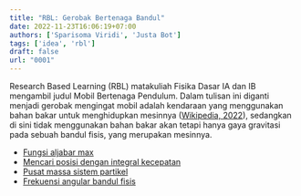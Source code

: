 ```yaml
---
title: "RBL: Gerobak Bertenaga Bandul"
date: 2022-11-23T16:06:19+07:00
authors: ['Sparisoma Viridi', 'Justa Bot']
tags: ['idea', 'rbl']
draft: false
url: "0001"
---
```


Research Based Learning (RBL) matakuliah Fisika Dasar IA dan IB mengambil judul Mobil Bertenaga Pendulum. Dalam tulisan ini diganti menjadi gerobak mengingat mobil adalah kendaraan yang menggunakan bahan bakar untuk menghidupkan mesinnya ([Wikipedia, 2022](https://id.wikipedia.org/w/index.php?oldid=22016392)), sedangkan di sini tidak menggunakan bahan bakar akan tetapi hanya gaya gravitasi pada sebuah bandul fisis, yang merupakan mesinnya.

+ [Fungsi aljabar max](/0005)
+ [Mencari posisi dengan integral kecepatan](/0004)
+ [Pusat massa sistem partikel](/0003)
+ [Frekuensi angular bandul fisis](/0002)